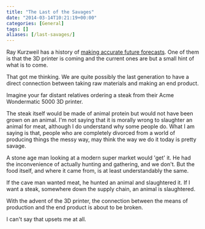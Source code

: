 ```yaml
---
title: "The Last of the Savages"
date: "2014-03-14T10:21:19+00:00"
categories: [General]
tags: []
aliases: [/last-savages/]
---
```


Ray Kurzweil has a history of <a href="http://slumz.boxden.com/f244/google-s-ray-kurzweil-predicts-how-world-will-change-2023326/">making accurate future forecasts</a>. One of them is that the 3D printer is coming and the current ones are but a small hint of what is to come.

That got me thinking. We are quite possibly the last generation to have a direct connection between taking raw materials and making an end product.

Imagine your far distant relatives ordering a steak from their Acme Wondermatic 5000 3D printer.

The steak itself would be made of animal protein but would not have been grown on an animal. I'm not saying that it is morally wrong to slaughter an animal for meat, although I do understand why some people do. What I am saying is that, people who are completely divorced from a world of producing things the messy way, may think the way we do it today is pretty savage.

A stone age man looking at a modern super market would 'get' it. He had the inconvenience of actually hunting and gathering, and we don't. But the food itself, and where it came from, is at least understandably the same.

If the cave man wanted meat, he hunted an animal and slaughtered it. If I want a steak, somewhere down the supply chain, an animal is slaughtered.

With the advent of the 3D printer, the connection between the means of production and the end product is about to be broken.

I can't say that upsets me at all.
